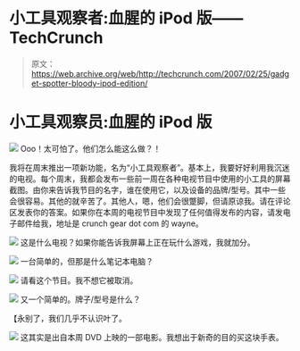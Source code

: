 # 小工具观察者:血腥的 iPod 版——TechCrunch

> 原文：<https://web.archive.org/web/http://techcrunch.com/2007/02/25/gadget-spotter-bloody-ipod-edition/>

# 小工具观察员:血腥的 iPod 版

![](img/ed2a67e3cd4262307d7a11c0d308dd36.png)
Ooo！太可怕了。他们怎么能这么做？！

我将在周末推出一项新功能，名为“小工具观察者”。基本上，我要好好利用我沉迷的电视。每个周末，我都会发布一些前一周在各种电视节目中使用的小工具的屏幕截图。由你来告诉我节目的名字，谁在使用它，以及设备的品牌/型号。其中一些会很容易。其他的就辛苦了。其他人，嗯，他们会很蹩脚，但请原谅我。请在评论区发表你的答案。如果你在本周的电视节目中发现了任何值得发布的内容，请发电子邮件给我，地址是 crunch gear dot com 的 wayne。

![](img/6735b0447c8cfbf1371984cf6464d7cf.png)
这是什么电视？如果你能告诉我屏幕上正在玩什么游戏，我就加分。

![](img/0787c5c5882f84d95099a1a406c7c50e.png)
一台简单的，但那是什么笔记本电脑？

![](img/0aa2b4dc83cbe5e405750f31e8fd55f3.png)
请看这个节目。我不想它被取消。

![](img/9e5cc2fe58672f730ed39a7edd54a691.png)
又一个简单的。牌子/型号是什么？

【永别了，我们几乎不认识叶了。

![](img/7f599689b45dfc2d26d72af6cf04a3e0.png)
这其实是出自本周 DVD 上映的一部电影。我想出于新奇的目的买这块手表。
